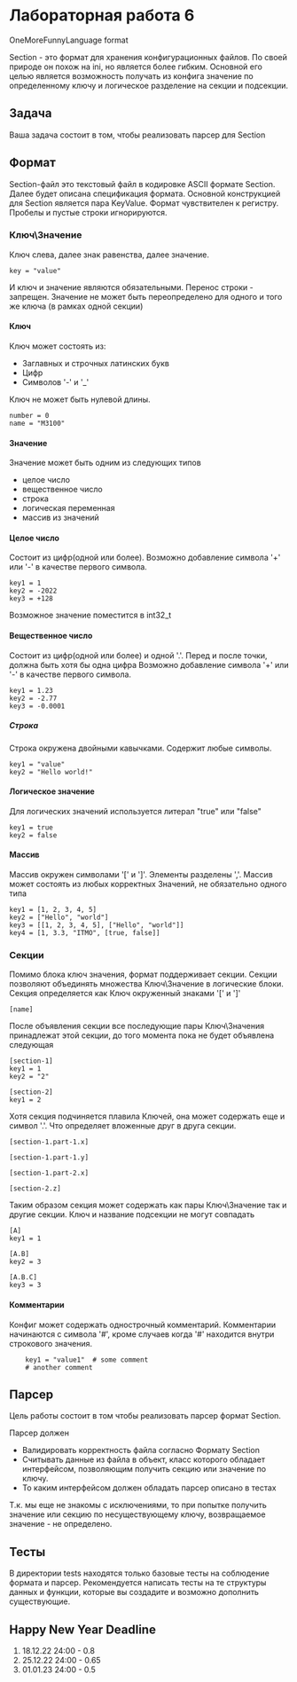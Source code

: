 
# Лабораторная работа 6

OneMoreFunnyLanguage format

Section - это формат для хранения конфигурационных файлов. По своей природе он похож на ini, но является более гибким. Основной его целью является возможность получать из конфига значение по определенному ключу и логическое разделение на секции и подсекции.

## Задача

Ваша задача состоит в том, чтобы реализовать парсер для Section

## Формат

Section-файл это текстовый файл в кодировке ASCII формате Section. Далее будет описана спецификация формата. Основной конструкцией для Section является пара KeyValue.
Формат чувствителен к регистру. Пробелы и пустые строки игнорируются.

### Ключ\Значение

Ключ слева, далее знак равенства, далее значение.
```text
key = "value"
```

И ключ и значение являются обязательными. Перенос строки - запрещен.
Значение не может быть переопределено для одного и того же ключа (в рамках одной секции)

#### Ключ

Ключ может состоять из:

- Заглавных и строчных латинских букв
- Цифр
- Символов '-' и '_'

Ключ не может быть нулевой длины.

```text
number = 0
name = "M3100"
```

#### Значение

Значение может быть одним из следующих типов

- целое число
- вещественное число
- строка
- логическая переменная
- массив из значений

#### Целое число

Состоит из цифр(одной или более). Возможно добавление символа '+'  или '-' в качестве первого символа.

```text
key1 = 1
key2 = -2022
key3 = +128
```

Возможное значение поместится в int32_t

#### Вещественное число

Состоит из цифр(одной или более) и одной '.'. Перед и после точки, должна быть хотя бы одна цифра
Возможно добавление символа '+'  или '-' в качестве первого символа.

```text
key1 = 1.23
key2 = -2.77
key3 = -0.0001
```

##### Строка

Строка окружена двойными кавычками. Содержит любые символы.

```text
key1 = "value"
key2 = "Hello world!"
```

#### Логическое значение

Для логических значений используется литерал "true" или "false"

```text
key1 = true
key2 = false
```

#### Массив

Массив окружен символами '[' и ']'. Элементы разделены ','.
Массив может состоять из любых корректных Значений, не обязательно одного типа

```text
key1 = [1, 2, 3, 4, 5]
key2 = ["Hello", "world"]
key3 = [[1, 2, 3, 4, 5], ["Hello", "world"]]
key4 = [1, 3.3, "ITMO", [true, false]]
```

### Секции

Помимо блока ключ значения, формат поддерживает секции. Секции позволяют объединять множества Ключ\Значение в логические блоки.
Секция определяется как Ключ окруженный знаками '[' и ']'

```text
[name]
```

После объявления секции все последующие пары Ключ\Значения принадлежат этой секции, до того момента пока не будет объявлена следующая

```text
[section-1]
key1 = 1
key2 = "2"

[section-2]
key1 = 2
```

Хотя секция подчиняется плавила Ключей, она может содержать еще и символ '.'. Что определяет вложенные друг в друга секции.

```text
[section-1.part-1.x]

[section-1.part-1.y]

[section-1.part-2.x]

[section-2.z]
```

Таким образом секция может содержать как пары Ключ\Значение так и другие секции. Ключ и название подсекции не могут совпадать

```text
[A]
key1 = 1

[A.B]
key2 = 3

[A.B.C]
key3 = 3
```

#### Комментарии

Конфиг может содержать однострочный комментарий. Комментарии начинаются с символа '#', кроме случаев когда '#' находится внутри строкового значения.

```text
    key1 = "value1"  # some comment
    # another comment
```

## Парсер

Цель работы состоит в том чтобы реализовать парсер формат Section.

Парсер должен

- Валидировать корректность файла согласно Формату Section
- Считывать данные из файла в объект, класс которого обладает интерфейсом, позволяющим получить секцию или значение по ключу.
- То каким интерфейсом должен обладать парсер описано в тестах

Т.к. мы еще не знакомы с исключениями, то при попытке получить значение или секцию по несуществующему ключу, возвращаемое значение - не определено.

## Тесты

В директории tests находятся только базовые тесты на соблюдение формата и парсер.
Рекомендуется написать тесты на те структуры данных и функции, которые вы создадите и возможно дополнить существующие.

## Happy New Year Deadline

1. 18.12.22 24:00 - 0.8
2. 25.12.22 24:00 - 0.65
3. 01.01.23 24:00 - 0.5
